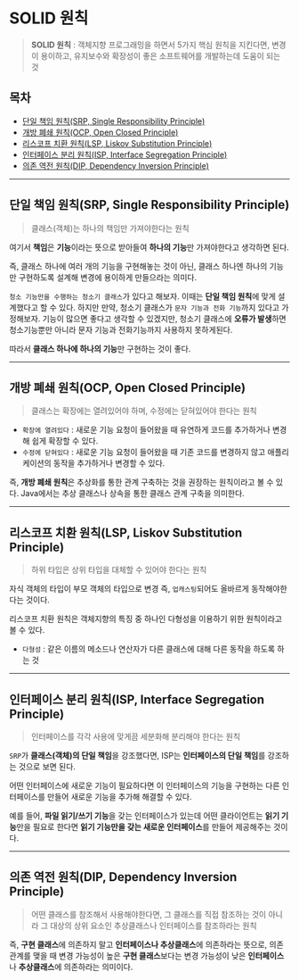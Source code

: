 # SOLID 원칙

> **SOLID 원칙** : 객체지향 프로그래밍을 하면서 5가지 핵심 원칙을 지킨다면, 변경이 용이하고, 유지보수와 확장성이 좋은 소프트웨어를 개발하는데 도움이 되는 것

## 목차

- [단일 책임 원칙(SRP, Single Responsibility Principle)](#단일-책임-원칙(SRP,-Single-Responsibility-Principle))
- [개방 폐쇄 원칙(OCP, Open Closed  Principle)](#개방-폐쇄-원칙(OCP,-Open-Closed-Principle))
- [리스코프 치환 원칙(LSP, Liskov Substitution Principle)](#리스코프-치환-원칙(LSP,-Liskov-Substitution-Principle))
- [인터페이스 분리 원칙(ISP, Interface Segregation Principle)](#인터페이스-분리-원칙(ISP,-Interface-Segregation-Principle))
- [의존 역전 원칙(DIP, Dependency Inversion Principle)](#의존-역전-원칙(DIP,-Dependency-Inversion-Principle))

---

## 단일 책임 원칙(SRP, Single Responsibility Principle)

> 클래스(객체)는 하나의 책임만 가져야한다는 원칙

여기서 **책임**은 **기능**이라는 뜻으로 받아들여 **하나의 기능**만 가져야한다고 생각하면 된다. </br>

즉, 클래스 하나에 여러 개의 기능을 구현해놓는 것이 아닌, 클래스 하나엔 하나의 기능만 구현하도록 설계해 변경에 용이하게 만들으라는 의미다.

`청소 기능만을 수행하는 청소기 클래스`가 있다고 해보자.
이때는 **단일 책임 원칙**에 맞게 설계했다고 할 수 있다.
하지만 만약, 청소기 클래스가 `문자 기능과 전화 기능`까지 있다고 가정해보자.
기능이 많으면 좋다고 생각할 수 있겠지만, 청소기 클래스에 **오류가 발생**하면 청소기능뿐만 아니라 문자 기능과 전화기능까지 사용하지 못하게된다.

따라서 **클래스 하나에 하나의 기능**만 구현하는 것이 좋다.

---

## 개방 폐쇄 원칙(OCP, Open Closed  Principle)

> 클래스는 확장에는 열려있어야 하며, 수정에는 닫혀있어야 한다는 원칙

- `확장에 열려있다` : 새로운 기능 요청이 들어왔을 때 유연하게 코드를 추가하거나 변경해 쉽게 확장할 수 있다.
- `수정에 닫혀있다` : 새로운 기능 요청이 들어왔을 때 기존 코드를 변경하지 않고 애플리케이션의 동작을 추가하거나 변경할 수 있다.

즉, **개방 폐쇄 원칙**은 추상화를 통한 관계 구축하는 것을 권장하는 원칙이라고 볼 수 있다.
Java에서는 추상 클래스나 상속을 통한 클래스 관계 구축을 의미한다.

---

## 리스코프 치환 원칙(LSP, Liskov Substitution Principle)

> 하위 타입은 상위 타입을 대체할 수 있어야 한다는 원칙

자식 객체의 타입이 부모 객체의 타입으로 변경 즉, `업캐스팅`되어도 올바르게 동작해야한다는 것이다.

리스코프 치환 원칙은 객체지향의 특징 중 하나인 다형성을 이용하기 위한 원칙이라고 볼 수 있다.

- `다형성` : 같은 이름의 메소드나 연산자가 다른 클래스에 대해 다른 동작을 하도록 하는 것

---

## 인터페이스 분리 원칙(ISP, Interface Segregation Principle)

> 인터페이스를 각각 사용에 맞게끔 세분화해 분리해야 한다는 원칙

`SRP`가 **클래스(객체)의 단일 책임**을 강조했다면, ISP는 **인터페이스의 단일 책임**를 강조하는 것으로 보면 된다.

어떤 인터페이스에 새로운 기능이 필요하다면 이 인터페이스의 기능을 구현하는 다른 인터페이스를 만들어 새로운 기능을 추가해 해결할 수 있다.

예를 들어, **파일 읽기/쓰기 기능**을 갖는 인터페이스가 있는데 어떤 클라이언트는 **읽기 기능**만을 필요로 한다면 **읽기 기능만을 갖는 새로운 인터페이스**를 만들어 제공해주는 것이다.

---

## 의존 역전 원칙(DIP, Dependency Inversion Principle)

> 어떤 클래스를 참조해서 사용해야한다면, 그 클래스를 직접 참조하는 것이 아니라 그 대상의 상위 요소인 추상클래스나 인터페이스를 참조하라는 원칙 

즉, **구현 클래스**에 의존하지 말고 **인터페이스나 추상클래스**에 의존하라는 뜻으로,
의존 관계를 맺을 때 변경 가능성이 높은 **구현 클래스**보다는 변경 가능성이 낮은 **인터페이스**나 **추상클래스**에 의존하라는 의미이다.


